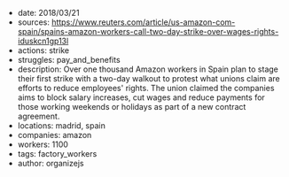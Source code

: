 - date: 2018/03/21
- sources: https://www.reuters.com/article/us-amazon-com-spain/spains-amazon-workers-call-two-day-strike-over-wages-rights-iduskcn1gp13l
- actions: strike
- struggles: pay_and_benefits
- description: Over one thousand Amazon workers in Spain plan to stage their first strike with a two-day walkout to protest what unions claim are efforts to reduce employees' rights. The union claimed the companies aims to block salary increases, cut wages and reduce payments for those working weekends or holidays as part of a new contract agreement.
- locations: madrid, spain
- companies: amazon
- workers: 1100
- tags: factory_workers
- author: organizejs

